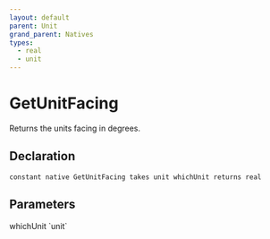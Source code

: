 ```yaml
---
layout: default
parent: Unit
grand_parent: Natives
types:
  - real
  - unit
---
```


# GetUnitFacing
Returns the units facing in degrees.

## Declaration

```
constant native GetUnitFacing takes unit whichUnit returns real
```

## Parameters
<dl>
  <dt>whichUnit `unit`</dt>
  <dd></dd>
</dl>